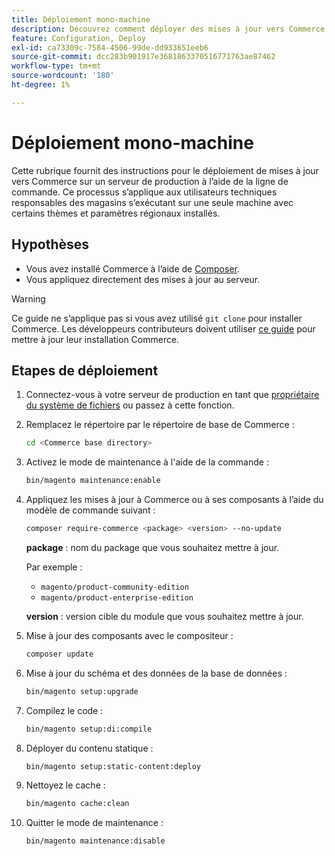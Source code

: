 ```yaml
---
title: Déploiement mono-machine
description: Découvrez comment déployer des mises à jour vers Commerce sur un serveur de production à l’aide de la ligne de commande.
feature: Configuration, Deploy
exl-id: ca73309c-7584-4506-99de-dd933651eeb6
source-git-commit: dcc283b901917e3681863370516771763ae87462
workflow-type: tm+mt
source-wordcount: '180'
ht-degree: 1%

---
```


# Déploiement mono-machine

Cette rubrique fournit des instructions pour le déploiement de mises à jour vers Commerce sur un serveur de production à l’aide de la ligne de commande. Ce processus s’applique aux utilisateurs techniques responsables des magasins s’exécutant sur une seule machine avec certains thèmes et paramètres régionaux installés.

## Hypothèses

- Vous avez installé Commerce à l’aide de [Composer](../../installation/composer.md).
- Vous appliquez directement des mises à jour au serveur.

>[!WARNING]
>
>Ce guide ne s’applique pas si vous avez utilisé `git clone` pour installer Commerce.
>Les développeurs contributeurs doivent utiliser [ce guide][install] pour mettre à jour leur installation Commerce.

## Etapes de déploiement

1. Connectez-vous à votre serveur de production en tant que [propriétaire du système de fichiers](../../installation/prerequisites/file-system/overview.md) ou passez à cette fonction.

1. Remplacez le répertoire par le répertoire de base de Commerce :

   ```bash
   cd <Commerce base directory>
   ```

1. Activez le mode de maintenance à l&#39;aide de la commande :

   ```bash
   bin/magento maintenance:enable
   ```

1. Appliquez les mises à jour à Commerce ou à ses composants à l’aide du modèle de commande suivant :

   ```bash
   composer require-commerce <package> <version> --no-update
   ```

   **package** : nom du package que vous souhaitez mettre à jour.

   Par exemple :

   - `magento/product-community-edition`
   - `magento/product-enterprise-edition`

   **version** : version cible du module que vous souhaitez mettre à jour.

1. Mise à jour des composants avec le compositeur :

   ```bash
   composer update
   ```

1. Mise à jour du schéma et des données de la base de données :

   ```bash
   bin/magento setup:upgrade
   ```

1. Compilez le code :

   ```bash
   bin/magento setup:di:compile
   ```

1. Déployer du contenu statique :

   ```bash
   bin/magento setup:static-content:deploy
   ```

1. Nettoyez le cache :

   ```bash
   bin/magento cache:clean
   ```

1. Quitter le mode de maintenance :

   ```bash
   bin/magento maintenance:disable
   ```

<!-- link definitions -->

[install]: https://developer.adobe.com/commerce/contributor/guides/install/update-dependencies/
